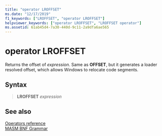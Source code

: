 ```yaml
---
title: "operator LROFFSET"
ms.date: "12/17/2019"
f1_keywords: ["LROFFSET", "operator LROFFSET"]
helpviewer_keywords: ["operator LROFFSET", "LROFFSET operator"]
ms.assetid: 61ab45d4-7a30-440d-9c11-2a9dfa6ae565
---
```

# operator LROFFSET

Returns the offset of *expression*. Same as **OFFSET**, but it generates a loader resolved offset, which allows Windows to relocate code segments.

## Syntax

> **LROFFSET** *expression*

## See also

[Operators reference](operators-reference.md)\
[MASM BNF Grammar](masm-bnf-grammar.md)
